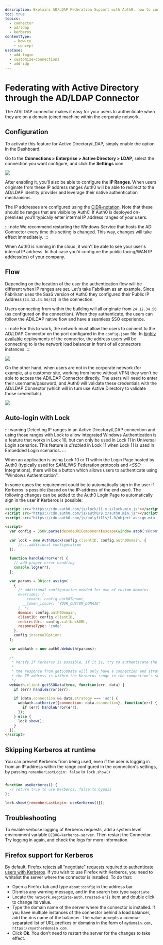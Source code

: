```yaml
---
description: Explains AD/LDAP Federation Support with Auth0, how to configure it, the flow, and auto-login with Lock.
toc: true
topics:
  - connector
  - ad/ldap
  - kerberos
contentType: 
    - how-to
    - concept
useCase:
  - add-login
  - customize-connections
  - add-idp
---
```

# Federating with Active Directory through the AD/LDAP Connector

The AD/LDAP connector makes it easy for your users to authenticate when they are on a domain-joined machine within the corporate network.

## Configuration

To activate this feature for Active Directory/LDAP, simply enable the option in the Dashboard. 

Go to the **Connections > Enterprise > Active Directory > LDAP**, select the connection you want configure, and click the **Settings** icon.

![](/media/articles/connector/kerberos/connector-kerberos-configuration.png)

After enabling it, you'll also be able to configure the **IP Ranges**. When users originate from these IP address ranges Auth0 will be able to redirect to the AD/LDAP identity provider and leverage their native authentication mechanisms.

The IP addresses are configured using the [CIDR-notation](http://en.wikipedia.org/wiki/Classless_Inter-Domain_Routing). Note that these should be ranges that are visible by Auth0. If Auth0 is deployed on-premises you'll typically enter internal IP address ranges of your users.

::: note
We recommend restarting the Windows Service that hosts the AD Connector every time this setting is changed. This way, changes will take effect immediately.
:::

When Auth0 is running in the cloud, it won't be able to see your user's internal IP address. In that case you'd configure the public facing/WAN IP address(es) of your company.

## Flow

Depending on the location of the user the authentication flow will be different when IP ranges are set. Let's take Fabrikam as an example. Since Fabrikam uses the SaaS version of Auth0 they configured their Public IP Address (`24.12.34.56/32`) in the connection.

Users connecting from within the building will all originate from `24.12.34.56` (as configured on the connection). When they authenticate, the users can follow the AD/LDAP native flow and have a seamless SSO experience.

::: note
For this to work, the network must allow the users to connect to the AD/LDAP Connector on the port configured in the `config.json` file. In [highly available](/connector/high-availability) deployments of the connector, the address users will be connecting to is the network load balancer in front of all connectors instances.
:::

![](/media/articles/connector/kerberos/connector-kerberos-flow.png)

On the other hand, when users are not in the corporate network (for example, at a customer site, working from home without VPN) they won't be able to access the AD/LDAP Connector directly. The users will need to enter their username/password, and Auth0 will validate these credentials with the AD/LDAP Connector (which will in turn use Active Directory to validate those credentials).

![](/media/articles/connector/kerberos/connector-credentials-flow.png)

## Auto-login with Lock

::: warning
Detecting IP ranges in an Active Directory/LDAP connection and using those ranges with Lock to allow integrated Windows Authentication is a feature that works in Lock 10, but can only be used in Lock 11 in Universal Login scenarios. This feature is *disabled* in Lock 11 when Lock 11 is used in Embedded Login scenarios.
:::

When an application is using Lock 10 or 11 within the Login Page hosted by Auth0 (typically used for <dfn data-key="security-assertion-markup-language">SAML</dfn>/WS-Federation protocols and <<dfn data-key="single-sign-on">SSO</dfn> Integrations), there will be a button which allows users to authenticate using "Windows Authentication". 

In some cases the requirement could be to automatically sign in the user if Kerberos is possible (based on the IP-address of the end user). The following changes can be added to the Auth0 Login Page to automatically sign in the user if Kerberos is possible:

```html
<script src="https://cdn.auth0.com/js/lock/11.x.x/lock.min.js"></script>
<script src="https://cdn.auth0.com/js/auth0/9.x/auth0.min.js"></script>
<script src="https://cdn.auth0.com/js/polyfills/1.0/object-assign.min.js"></script>

<script>
  var config = JSON.parse(decodeURIComponent(escape(window.atob('@@config@@'))));
  
  var lock = new Auth0Lock(config.clientID, config.auth0Domain, {
      //...additional configuration
  });
  
  function handleError(err) {
    // add proper error handling
    console.log(err);
  };
  
  var params = Object.assign(
    {
      /* additional configuration needed for use of custom domains 
      overrides: {
        __tenant: config.auth0Tenant,
        __token_issuer: 'YOUR_CUSTOM_DOMAIN'
      }, */
      domain: config.auth0Domain,
      clientID: config.clientID,
      redirectUri: config.callbackURL,
      responseType: 'code'
    },
    config.internalOptions
  );
  
  var webAuth = new auth0.WebAuth(params);
  
  /*
   * Verify if Kerberos is possible, if it is, try to authenticate the user.
   *
   * the response from getSSOData will only have a connection and strategy if 
   * the IP address is within the Kerberos range in the connection's settings
   */
  webAuth.client.getSSOData(true, function(err, data) {
    if (err) handleError(err);
  
    if (data.connection && data.strategy === 'ad') {
      webAuth.authorize({connection: data.connection}, function(err) {
        if (err) handleError(err);
      });
    } else {
      lock.show();
    }
  });
</script>
```

## Skipping Kerberos at runtime

You can prevent Kerberos from being used, even if the user is logging in from an IP address within the range configured in the connection's settings, by passing `rememberLastLogin: false` to `lock.show()`


```js

function useKerberos() {
  // return true to use Kerberos, false to bypass
};

lock.show({rememberLastLogin: useKerberos()});
```

## Troubleshooting

To enable verbose logging of Kerberos requests, add a system level environment variable `DEBUG=kerberos-server`. Then restart the Connector. Try logging in again, and check the logs for more information.

## Firefox support for Kerberos

By default, [Firefox](https://www.mozilla.org/firefox) [rejects all "negotiate" requests required to authenticate users with Kerberos](https://developer.mozilla.org/en-US/docs/Mozilla/Integrated_authentication). If you wish to use Firefox with Kerberos, you need to whitelist the server where the connector is installed. To do that:

* Open a Firefox tab and type `about:config` in the address bar.
* Dismiss any warning message, and in the search box type `negotiate`.
* Locate the `network.negotiate-auth.trusted-uris` item and double click to change its value.
* Type the domain name of the server where the connector is installed. If you have multiple instances of the connector behind a load balancer, add the dns name of the balancer. 
The value accepts a comma-separated list of URL prefixes or domains in the form of `mydomain.com, https://myotherdomain.com`.
* Click **Ok**. You don't need to restart the server for the changes to take effect.
